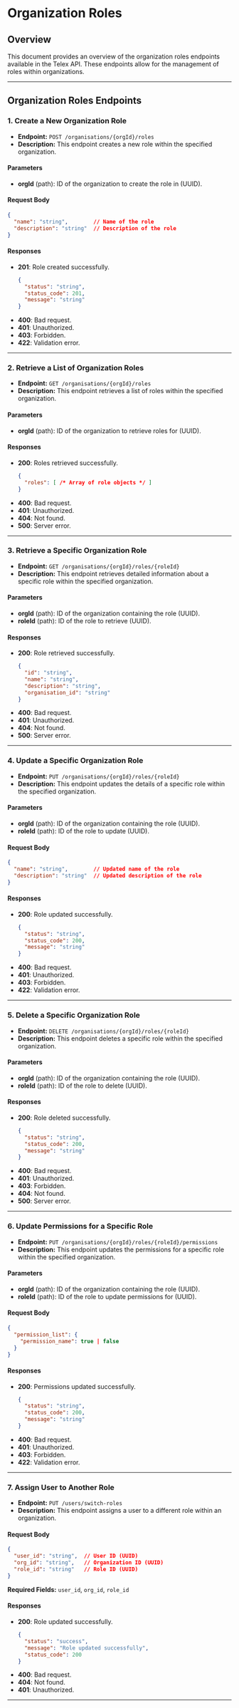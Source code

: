 # Organization Roles 

## Overview
This document provides an overview of the organization roles endpoints available in the Telex API. These endpoints allow for the management of roles within organizations.

---

## Organization Roles Endpoints

### 1. Create a New Organization Role
- **Endpoint:** `POST /organisations/{orgId}/roles`
- **Description:** This endpoint creates a new role within the specified organization.

#### Parameters
- **orgId** (path): ID of the organization to create the role in (UUID).

#### Request Body
```json
{
  "name": "string",        // Name of the role
  "description": "string"  // Description of the role
}
```

#### Responses
- **201**: Role created successfully.
  ```json
  {
    "status": "string",
    "status_code": 201,
    "message": "string"
  }
  ```
- **400**: Bad request.
- **401**: Unauthorized.
- **403**: Forbidden.
- **422**: Validation error.

---

### 2. Retrieve a List of Organization Roles
- **Endpoint:** `GET /organisations/{orgId}/roles`
- **Description:** This endpoint retrieves a list of roles within the specified organization.

#### Parameters
- **orgId** (path): ID of the organization to retrieve roles for (UUID).

#### Responses
- **200**: Roles retrieved successfully.
  ```json
  {
    "roles": [ /* Array of role objects */ ]
  }
  ```
- **400**: Bad request.
- **401**: Unauthorized.
- **404**: Not found.
- **500**: Server error.

---

### 3. Retrieve a Specific Organization Role
- **Endpoint:** `GET /organisations/{orgId}/roles/{roleId}`
- **Description:** This endpoint retrieves detailed information about a specific role within the specified organization.

#### Parameters
- **orgId** (path): ID of the organization containing the role (UUID).
- **roleId** (path): ID of the role to retrieve (UUID).

#### Responses
- **200**: Role retrieved successfully.
  ```json
  {
    "id": "string",
    "name": "string",
    "description": "string",
    "organisation_id": "string"
  }
  ```
- **400**: Bad request.
- **401**: Unauthorized.
- **404**: Not found.
- **500**: Server error.

---

### 4. Update a Specific Organization Role
- **Endpoint:** `PUT /organisations/{orgId}/roles/{roleId}`
- **Description:** This endpoint updates the details of a specific role within the specified organization.

#### Parameters
- **orgId** (path): ID of the organization containing the role (UUID).
- **roleId** (path): ID of the role to update (UUID).

#### Request Body
```json
{
  "name": "string",        // Updated name of the role
  "description": "string"  // Updated description of the role
}
```

#### Responses
- **200**: Role updated successfully.
  ```json
  {
    "status": "string",
    "status_code": 200,
    "message": "string"
  }
  ```
- **400**: Bad request.
- **401**: Unauthorized.
- **403**: Forbidden.
- **422**: Validation error.

---

### 5. Delete a Specific Organization Role
- **Endpoint:** `DELETE /organisations/{orgId}/roles/{roleId}`
- **Description:** This endpoint deletes a specific role within the specified organization.

#### Parameters
- **orgId** (path): ID of the organization containing the role (UUID).
- **roleId** (path): ID of the role to delete (UUID).

#### Responses
- **200**: Role deleted successfully.
  ```json
  {
    "status": "string",
    "status_code": 200,
    "message": "string"
  }
  ```
- **400**: Bad request.
- **401**: Unauthorized.
- **403**: Forbidden.
- **404**: Not found.
- **500**: Server error.

---

### 6. Update Permissions for a Specific Role
- **Endpoint:** `PUT /organisations/{orgId}/roles/{roleId}/permissions`
- **Description:** This endpoint updates the permissions for a specific role within the specified organization.

#### Parameters
- **orgId** (path): ID of the organization containing the role (UUID).
- **roleId** (path): ID of the role to update permissions for (UUID).

#### Request Body
```json
{
  "permission_list": {
    "permission_name": true | false
  }
}
```

#### Responses
- **200**: Permissions updated successfully.
  ```json
  {
    "status": "string",
    "status_code": 200,
    "message": "string"
  }
  ```
- **400**: Bad request.
- **401**: Unauthorized.
- **403**: Forbidden.
- **422**: Validation error.

---

### 7. Assign User to Another Role
- **Endpoint:** `PUT /users/switch-roles`
- **Description:** This endpoint assigns a user to a different role within an organization.

#### Request Body
```json
{
  "user_id": "string",  // User ID (UUID)
  "org_id": "string",   // Organization ID (UUID)
  "role_id": "string"   // Role ID (UUID)
}
```
**Required Fields:** `user_id`, `org_id`, `role_id`

#### Responses
- **200**: Role updated successfully.
  ```json
  {
    "status": "success",
    "message": "Role updated successfully",
    "status_code": 200
  }
  ```
- **400**: Bad request.
- **404**: Not found.
- **401**: Unauthorized.

---

